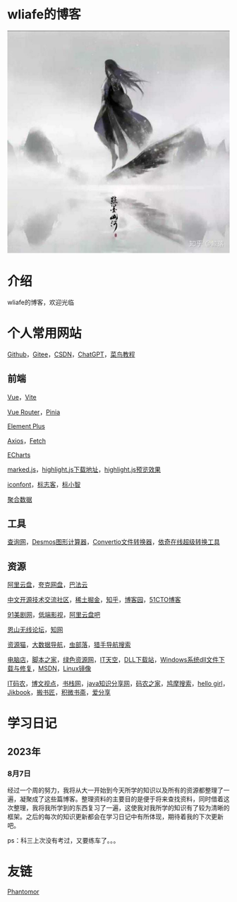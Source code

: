 # wliafe的博客

![wliafe头像](wliafe.jpg)

# 介绍

wliafe的博客，欢迎光临

# 个人常用网站

[Github](https://github.com/)，[Gitee](https://gitee.com/)，[CSDN](https://www.csdn.net/)，[ChatGPT](https://chat.openai.com/)，[菜鸟教程](https://www.runoob.com/)

## 前端

[Vue](https://cn.vuejs.org/)，[Vite](https://cn.vitejs.dev/)

[Vue Router](https://router.vuejs.org/zh/)，[Pinia](https://pinia.vuejs.org/zh/)

[Element Plus](https://element-plus.gitee.io/zh-CN/)

[Axios](https://www.axios-http.cn/)，[Fetch](https://developer.mozilla.org/zh-CN/docs/Web/API/Fetch_API/Using_Fetch)

[ECharts](https://echarts.apache.org/)

[marked.js](http://www.dagoogle.cn/n/745.html)，[highlight.js下载地址](https://highlightjs.org/)，[highlight.js预览效果](https://highlightjs.org/static/demo/)

[iconfont](https://www.iconfont.cn/)，[标志客](https://www.logomaker.com.cn/)，[标小智](https://www.logosc.cn/logo/favicon)

[聚合数据](https://www.juhe.cn/)

## 工具

[查询网](https://www.ip138.com/)，[Desmos图形计算器](https://www.desmos.com/)，[Convertio文件转换器](https://convertio.co/zh/)，[依奇在线超级转换工具](https://www.wdku.net/)

## 资源

[阿里云盘](https://www.aliyundrive.com/)，[夸克网盘](https://pan.quark.cn/)，[巴法云](https://cloud.bemfa.com/)

[中文开源技术交流社区](https://www.oschina.net/)，[稀土掘金](https://juejin.cn/)，[知乎](https://www.zhihu.com/)，[博客园](https://www.cnblogs.com/)，[51CTO博客](https://blog.51cto.com/)

[91美剧网](https://91mjw.tv/)，[低端影视](https://ddys.site/)，[阿里云盘吧](https://www.alipanba.com/)

[恩山无线论坛](https://www.right.com.cn/)，[知网](https://lib.bimuchachong.com/)

[资源猫](https://www.ziyuanm.com/)，[大数据导航](https://hao.199it.com/)，[虫部落](https://search.chongbuluo.com/)，[猎手导航搜索](http://www.lsdhss.com/)

[电脑店](https://u.diannaodian.com/)，[脚本之家](https://www.bookstack.cn/)，[绿色资源网](http://www.downcc.com/)，[IT天空](https://www.itsk.com/)，[DLL下载站](http://www.dllxz.com/)，[Windows系统dll文件下载与修复](https://www.wenjian.net/)，[MSDN](https://msdn.itellyou.cn/)，[Linux镜像](https://mirrors.ustc.edu.cn/help/index.html)

[IT码农](https://tanqingbo.cn/)，[博文视点](http://www.broadview.com.cn/)，[书栈网](https://www.bookstack.cn/)，[java知识分享网](http://www.java1234.com/)，[码农之家](https://www.xz577.com/)，[鸠摩搜索](https://www.jiumodiary.com/)，[hello girl](https://www.jqhtml.com/down/category/resources)，[Jikbook](https://jikbook.com/)，[搬书匠](http://www.banshujiang.cn/)，[积微书斋](https://www.aibooks.cc/)，[爱分享](https://www.ishare1.cn/)

# 学习日记

## 2023年

### 8月7日

经过一个周的努力，我将从大一开始到今天所学的知识以及所有的资源都整理了一遍，凝聚成了这些篇博客。整理资料的主要目的是便于将来查找资料，同时借着这次整理，我将我所学到的东西复习了一遍，这使我对我所学的知识有了较为清晰的框架。之后的每次的知识更新都会在学习日记中有所体现，期待着我的下次更新吧。

ps：科三上次没有考过，又要练车了。。。

# 友链

[Phantomor](https://phantomor.github.io/)